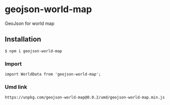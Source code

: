 # geojson-world-map

GeoJson for world map


## Installation

```
$ npm i geojson-world-map
```


### Import

```
import WorldData from 'geojson-world-map';
```

### Umd link
```
https://unpkg.com/geojson-world-map@0.0.2/umd/geojson-world-map.min.js
```
